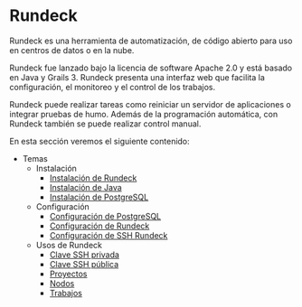# **Rundeck**

Rundeck es una herramienta de automatización, de código abierto para uso en centros de datos o en la nube.

Rundeck fue lanzado bajo la licencia de software Apache 2.0 y está basado en Java y Grails 3.
Rundeck presenta una interfaz web que facilita la configuración, el monitoreo y el control de los trabajos.

Rundeck puede realizar tareas como reiniciar un servidor de aplicaciones o integrar pruebas de humo.
Además de la programación automática, con Rundeck también se puede realizar control manual.

En esta sección veremos el siguiente contenido:

- Temas
    * Instalación
        * [Instalación de Rundeck](/conocimientos_tecnicos/administracion_sistemas/Rundeck/install_rundeck/docs/installRundeck/)
        * [Instalación de Java](/conocimientos_tecnicos/administracion_sistemas/Rundeck/install_rundeck/docs/installJava/)
        * [Instalación de PostgreSQL](/conocimientos_tecnicos/administracion_sistemas/Rundeck/install_rundeck/docs/installPostgres/)
    * Configuración
        * [Configuración de PostgreSQL](/conocimientos_tecnicos/administracion_sistemas/Rundeck/config_rundeck/docs/configPostgres/)
        * [Configuración de Rundeck](/conocimientos_tecnicos/administracion_sistemas/Rundeck/config_rundeck/docs/configRundeck/)
        * [Configuración de SSH Rundeck](/conocimientos_tecnicos/administracion_sistemas/Rundeck/config_rundeck/docs/configSSH/)
    * Usos de Rundeck
        * [Clave SSH privada](/conocimientos_tecnicos/administracion_sistemas/Rundeck/use_rundeck/docs/useconfigSSHkey/)
        * [Clave SSH pública](/conocimientos_tecnicos/administracion_sistemas/Rundeck/use_rundeck/docs/useconfigSSH/)
        * [Proyectos](/conocimientos_tecnicos/administracion_sistemas/Rundeck/use_rundeck/docs/useconfigProjects/)
        * [Nodos](/conocimientos_tecnicos/administracion_sistemas/Rundeck/use_rundeck/docs/useconfigNodes/)
        * [Trabajos](/conocimientos_tecnicos/administracion_sistemas/Rundeck/use_rundeck/docs/useconfigJobs/)
